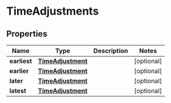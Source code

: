 
# TimeAdjustments

## Properties
Name | Type | Description | Notes
------------ | ------------- | ------------- | -------------
**earliest** | [**TimeAdjustment**](TimeAdjustment.md) |  |  [optional]
**earlier** | [**TimeAdjustment**](TimeAdjustment.md) |  |  [optional]
**later** | [**TimeAdjustment**](TimeAdjustment.md) |  |  [optional]
**latest** | [**TimeAdjustment**](TimeAdjustment.md) |  |  [optional]



